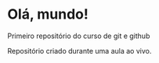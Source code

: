 # Olá, mundo!
 Primeiro repositório do curso de git e github

 Repositório criado durante uma aula ao vivo.
